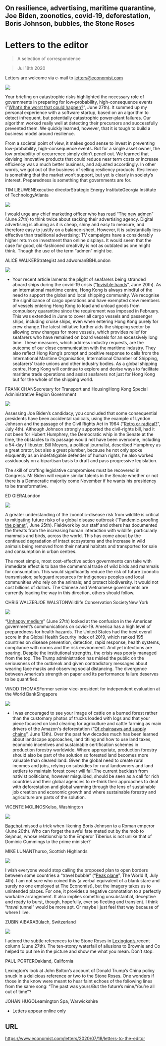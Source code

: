 ## On resilience, advertising, maritime quarantine, Joe Biden, zoonotics, covid-19, deforestation, Boris Johnson, bubbles, the Stone Roses

# Letters to the editor

> A selection of correspondence

> Jul 18th 2020

Letters are welcome via e-mail to [letters@economist.com](https://www.economist.com/mailto:letters@economist.com)



![](./images/20200627_FBD001.jpg)

Your briefing on catastrophic risks highlighted the necessary role of governments in preparing for low-probability, high-consequence events (“[What’s the worst that could happen?](https://www.economist.com//briefing/2020/06/25/the-world-should-think-better-about-catastrophic-and-existential-risks)”, June 27th). It summed up my personal experience with a software startup, based on an algorithm to detect infrequent, but potentially catastrophic power-plant failures. Our algorithm worked really well at detecting their precursors and successfully prevented them. We quickly learned, however, that it is tough to build a business model around resilience.

From a societal point of view, it makes good sense to invest in preventing low-probability, high-consequence events. But for a single asset owner, the low probability of occurrence simply didn’t pencil out. We learned that devising innovative products that could reduce near term costs or increase efficiency was a much better business, and adjusted accordingly. In other words, we got out of the business of selling resiliency products. Resilience is something that the market won’t support, but yet is clearly in society’s interest. Preparedness is something that governments are for.

TIM LIEUWENExecutive directorStrategic Energy InstituteGeorgia Institute of TechnologyAtlanta



![](./images/20200627_WBD002.jpg)

I would urge any chief marketing officer who has read “[The new admen](https://www.economist.com//business/2020/06/27/the-advertising-business-is-becoming-less-cyclical-and-more-concentrated)” (June 27th) to think twice about sacking their advertising agency. Digital advertising is alluring as it is cheap, shiny and easy to measure, and therefore easy to justify on a balance-sheet. However, it is substantially less effective than traditional advertising: TV campaigns have a considerably higher return on investment than online displays. It would seem that the case for good, old-fashioned creativity is not as outdated as one might think. Though the use of the term “admen” might be.

ALICE WALKERStrategist and adwomanBBHLondon





![](./images/20200620_LDP003.jpg)

* Your recent article laments the plight of seafarers being stranded aboard ships during the covid-19 crisis (“[Invisible hands](https://www.economist.com//leaders/2020/06/20/cargo-ship-crews-are-stuck-at-sea)”, June 20th). As an international maritime centre, Hong Kong is always mindful of the need to support the global and local shipping community. We recognise the significance of cargo operations and have exempted crew members of vessels entering Hong Kong to load and unload goods from compulsory quarantine since the requirement was imposed in February. This was extended in June to cover all cargo vessels and passenger ships, including cruise ships, even when entering Hong Kong purely for crew change.The latest initiative further aids the shipping sector by allowing crew changes for more vessels, which provides relief for seafarers who have remained on board vessels for an excessively long time. These measures, which address industry requests, are the outcome of our close communication with the maritime industry. They also reflect Hong Kong’s prompt and positive response to calls from the International Maritime Organisation, International Chamber of Shipping, seafarers’ trade unions and other industry bodies. As a global shipping centre, Hong Kong will continue to explore and devise ways to facilitate maritime trade operations and assist seafarers not just for Hong Kong but for the whole of the shipping world.

FRANK CHANSecretary for Transport and HousingHong Kong Special Administrative Region Government



![](./images/20200704_LDD001.jpg)

Assessing Joe Biden’s candidacy, you concluded that some consequential presidents have been accidental radicals, using the example of Lyndon Johnson and the passage of the Civil Rights Act in 1964 (“[Retro or radical?](https://www.economist.com//leaders/2020/07/02/why-joe-bidens-instinctive-caution-makes-real-change-possible)”, July 4th). Although Johnson strongly supported the civil-rights bill, had it not been for Hubert Humphrey, the Democratic whip in the Senate at the time, the obstacles to its passage would not have been overcome, including a 54-day filibuster. Bill Moyers, a political journalist, described Humphrey as a great orator, but also a great plumber, because he not only spoke eloquently as an indefatigable defender of human rights, he also worked assiduously on a bipartisan basis to draft and pass progressive legislation.

The skill of crafting legislative compromises must be recovered in Congress. Mr Biden will require similar talents in the Senate whether or not there is a Democratic majority come November if he wants his presidency to be transformative.

ED GIERALondon



![](./images/20200627_STD001_0.jpg)

A greater understanding of the zoonotic-disease risk from wildlife is critical to mitigating future risks of a global disease outbreak (“[Pandemic-proofing the planet](https://www.economist.com//science-and-technology/2020/06/25/pandemic-proofing-the-planet)”, June 25th). Fieldwork by our staff and others has documented the threats from the increasing human interaction with wildlife, particularly mammals and birds, across the world. This has come about by the continued degradation of intact ecosystems and the increase in wild animals being removed from their natural habitats and transported for sale and consumption in urban centres.

The most simple, most cost-effective action governments can take with immediate effect is to ban the commercial trade of wild birds and mammals for consumption. This would significantly reduce the risk of future zoonotic transmission; safeguard resources for indigenous peoples and local communities who rely on the animals; and protect biodiversity. It would not cost billions of dollars. The Chinese and Vietnamese governments are currently leading the way in this direction, others should follow.

CHRIS WALZERJOE WALSTONWildlife Conservation SocietyNew York



![](./images/20200627_USP505_0.jpg)

“[Unhappy medium](https://www.economist.com//united-states/2020/06/27/decoding-the-confusing-messages-of-the-coronavirus-epidemic-in-america)” (June 27th) looked at the confusion in the American government’s communications on covid-19. America has a high level of preparedness for health hazards. The United States had the best overall score in the Global Health Security Index of 2019, which ranked 195 countries on disease prevention, detection, rapid response, health systems, compliance with norms and the risk environment. And yet infections are soaring. Despite the institutional strengths, the crisis was poorly managed from the top. The Trump administration has misled the public on the seriousness of the outbreak and given contradictory messages about wearing face masks and observing social distancing. The divergence between America’s strength on paper and its performance failure deserves to be quantified.

VINOD THOMASFormer senior vice-president for independent evaluation at the World BankSingapore



![](./images/20200613_AMP004.jpg)

* I was encouraged to see your image of cattle on a burned forest rather than the customary photos of trucks loaded with logs and that your piece focused on land clearing for agriculture and cattle farming as main drivers of the Amazon's deforestation (“[Of chainsaws and supply chains](https://www.economist.com//the-americas/2020/06/11/how-big-beef-and-soya-firms-can-stop-deforestation)”, June 13th). Over the past few decades much has been learned about landscape approaches, land titling and how to use land taxes, economic incentives and sustainable certification schemes in production forestry worldwide. Where appropriate, production forestry should also be part of the solution so forested land becomes more valuable than cleared land. Given the global need to create rural incomes and jobs, relying on subsidies for rural landowners and land settlers to maintain forest cover will fail.The current backlash from nativist politicians, however misguided, should be seen as a call for rich countries and their global agencies to re-think their approaches to deal with deforestation and global warming through the lens of sustainable job creation and economic growth and where sustainable forestry and agriculture are parts of the solution.

VICENTE MOLINOSKelso, Washington



![](./images/20200620_BRD000_0.jpg)

[Bagehot ](https://www.economist.com//britain/2020/06/20/boris-johnson-loses-his-grip)missed a trick when likening Boris Johnson to a Roman emperor (June 20th). Who can forget the awful fate meted out by the mob to Sejanus, whose relationship to the Emperor Tiberius is not unlike that of Dominic Cummings to the prime minister?

MIKE LUNANThurso, Scottish Highlands



![](./images/20200704_WID006.jpg)

I wish everyone would stop calling the proposed plan to open borders between some countries a “travel bubble” (“[Peak plane](https://www.economist.com//the-world-if/2020/07/04/what-if-aviation-doesnt-recover-from-covid-19)”, The World If, July 4th). I am not sure who coined this (a verbal equivalent of a blank stare and surely no one employed at The Economist), but the imagery takes us to unintended places. For one, it provides a negative connotation to a perfectly workable arrangement. It also implies something unsubstantial, deceptive and ready to burst, though, hopefully, ever so fleeting and transient. I think “travel tunnel” would be more apt. Or maybe I just feel that way because of where I live.

ZUBIN AIBARABülach, Switzerland



![](./images/20200627_USD000.jpg)

I adored the subtle references to the Stone Roses in [Lexington’s ](https://www.economist.com//united-states/2020/06/27/is-donald-trump-tough-on-china)recent column (June 27th). The ten-storey waterfall of allusions to Brownie and Co helped to put me in the picture and show me what you mean. Don’t stop.

PAUL PORTEROakland, California

Lexington’s look at John Bolton’s account of Donald Trump’s China policy snuck in a delicious reference or two to the Stone Roses. One wonders if those in the know were meant to hear faint echoes of the following lines from the same song: “The past was yours/But the future’s mine/You’re all out of time”?

JOHAN HUGOLeamington Spa, Warwickshire

* Letters appear online only

## URL

https://www.economist.com/letters/2020/07/18/letters-to-the-editor
